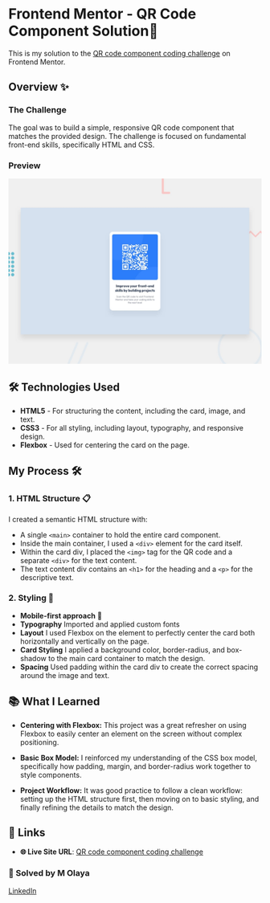 # Frontend Mentor -  QR Code Component Solution🔗
This is my solution to the [QR code component coding challenge](https://qr-component-eta-olive.vercel.app/) on Frontend Mentor.

## Overview ✨

### The Challenge

The goal was to build a simple, responsive QR code component that matches the provided design. The challenge is focused on fundamental front-end skills, specifically HTML and CSS.

### Preview

![Screenshot](./images/preview.jpg) 

## 🛠️ Technologies Used
- **HTML5** - For structuring the content, including the card, image, and text.
- **CSS3** - For all styling, including layout, typography, and responsive design.
- **Flexbox** - Used for centering the card on the page.

## My Process 🛠️
### 1. HTML Structure 📋
I created a semantic HTML structure with:

- A single `<main>` container to hold the entire card component.
- Inside the main container, I used a `<div>` element for the card itself.
- Within the card div, I placed the `<img>` tag for the QR code and a separate `<div>` for the text content.
- The text content div contains an `<h1>` for the heading and a `<p>` for the descriptive text.

### 2. Styling 🎨
- **Mobile-first approach** 📱
- **Typography** Imported and applied custom fonts
- **Layout**  I used Flexbox on the <body> element to perfectly center the card both horizontally and vertically on the page.
- **Card Styling** I applied a background color, border-radius, and box-shadow to the main card container to match the design.
- **Spacing** Used padding within the card div to create the correct spacing around the image and text.

## 📚 What I Learned
- **Centering with Flexbox:** This project was a great refresher on using Flexbox to easily center an element on the screen without complex positioning.

- **Basic Box Model:** I reinforced my understanding of the CSS box model, specifically how padding, margin, and border-radius work together to style components.

- **Project Workflow:** It was good practice to follow a clean workflow: setting up the HTML structure first, then moving on to basic styling, and finally refining the details to match the design.

## 🔗 Links
- **🌐 Live Site URL**: [QR code component coding challenge](https://qr-component-eta-olive.vercel.app/)

### **👥 Solved by M Olaya** 
<a href="https://www.linkedin.com/in/molaya">LinkedIn</a> 
